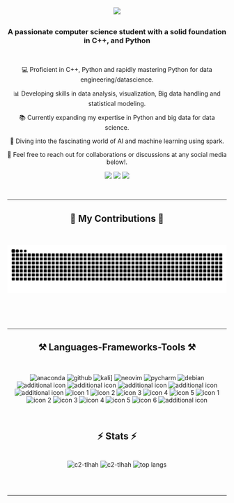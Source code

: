 <h1 align="center">
    <img src="https://readme-typing-svg.herokuapp.com/?font=Righteous&size=35&center=true&vCenter=true&width=500&height=70&duration=4000&lines=Hi+There!+👋;+I'm+Muhammad+Talha+Ramzan!;" />
</h1>

<h3 align="center">A passionate computer science student with a solid foundation in C++, and Python</h3>

<br/>

<div align="center">
 
💻 Proficient in C++, Python and rapidly mastering Python for data engineering/datascience.
 
📊 Developing skills in data analysis, visualization, Big data handling and statistical modeling.

📚 Currently expanding my expertise in Python and big data for data science.

🤖 Diving into the fascinating world of AI and machine learning using spark.

📧 Feel free to reach out for collaborations or discussions at any social media below!</a>.

</div>
 
<div align="center"> 

 <a href="https://www.linkedin.com/in/muhammad-talha-ramzan" target="_blank"><img src="https://img.shields.io/badge/-LinkedIn-%230077B5?style=for-the-badge&logo=linkedin&logoColor=white" target="_blank"></a> 
  <a href="https://instagram.com/o21tlha" target="_blank"><img src="https://img.shields.io/badge/-Instagram-%23E4405F?style=for-the-badge&logo=instagram&logoColor=white" target="_blank"></a>
  <a href = "mailto: c2.tlhah@gmail.com"><img src="https://img.shields.io/badge/-Gmail-%23333?style=for-the-badge&logo=gmail&logoColor=white" target="_blank"></a>

    
</div>

</a>
  </a>
</div>
<br/>
<hr/>

<div align="center">
  <h2>🐍 My Contributions 🐍</h2>
  <br>
  <!-- Add animated contribution graph -->
   
  ![Snake animation](https://github.com/c2-tlhah/c2-tlhah/blob/output/github-contribution-grid-snake.svg)
 
  <br/><br/><br/>
</div>

 <hr/>
 
<h2 align="center">⚒️ Languages-Frameworks-Tools ⚒️</h2>
<br/>
<div align="center">
<p align="center"> 
        <img src="https://skillicons.dev/icons?i=anaconda&theme=light" alt="anaconda" width="40" height="40"/>
    <img src="https://skillicons.dev/icons?i=github&theme=light" alt="github" width="40" height="40"/>
        <img src="https://skillicons.dev/icons?i=kali&theme=light" alt="kali" width="40" height="40"/>]
    <img src="https://skillicons.dev/icons?i=neovim&theme=light" alt="neovim" width="40" height="40"/>
    <img src="https://skillicons.dev/icons?i=pycharm&theme=light" alt="pycharm" width="40" height="40"/>
    <img src="https://skillicons.dev/icons?i=debian&theme=light" alt="debian" width="40" height="40"/>
    <img src="https://user-images.githubusercontent.com/25181517/192108372-f71d70ac-7ae6-4c0d-8395-51d8870c2ef0.png" alt="additional icon" width="40" height="40"/>
<img src="https://user-images.githubusercontent.com/25181517/192108889-232b3431-a585-4b36-a62d-9078bd3641d9.png" alt="additional icon" width="40" height="40"/>
<img src="https://github.com/marwin1991/profile-technology-icons/assets/136815194/c7f2fa08-bb92-4898-a73e-b206be6bd573" alt="additional icon" width="40" height="40"/>
 <img src="https://user-images.githubusercontent.com/25181517/192106073-90fffafe-3562-4ff9-a37e-c77a2da0ff58.png" alt="additional icon" width="40" height="40"/>
<img src="https://user-images.githubusercontent.com/25181517/183423507-c056a6f9-1ba8-4312-a350-19bcbc5a8697.png" alt="additional icon" width="40" height="40"/>
<img src="https://user-images.githubusercontent.com/25181517/117208736-bdedc080-adf5-11eb-912f-61c7d43705f6.png" alt="icon 1" width="40" height="40"/>
    <img src="https://github.com/marwin1991/profile-technology-icons/assets/136815194/ef235485-5e32-4d25-8c49-5dbe77e50f3e" alt="icon 2" width="40" height="40"/>
    <img src="https://user-images.githubusercontent.com/25181517/182884177-d48a8579-2cd0-447a-b9a6-ffc7cb02560e.png" alt="icon 3" width="40" height="40"/>
    <img src="https://user-images.githubusercontent.com/25181517/183896128-ec99105a-ec1a-4d85-b08b-1aa1620b2046.png" alt="icon 4" width="40" height="40"/>
    <img src="https://user-images.githubusercontent.com/25181517/117208740-bfb78400-adf5-11eb-97bb-09072b6bedfc.png" alt="icon 5" width="40" height="40"/>
<img src="https://user-images.githubusercontent.com/25181517/186884153-99edc188-e4aa-4c84-91b0-e2df260ebc33.png" alt="icon 1" width="40" height="40"/>
    <img src="https://github.com/marwin1991/profile-technology-icons/assets/76662862/2481dc48-be6b-4ebb-9e8c-3b957efe69fa" alt="icon 2" width="40" height="40"/>
    <img src="https://user-images.githubusercontent.com/25181517/184357834-eba1eee1-6074-4b9c-8ed3-5373868096cc.png" alt="icon 3" width="40" height="40"/>
    <img src="https://user-images.githubusercontent.com/25181517/197845567-86a09ca9-d96f-42c4-9ab1-8bce95ab000d.png" alt="icon 4" width="40" height="40"/>
    <img src="https://user-images.githubusercontent.com/25181517/183911544-95ad6ba7-09bf-4040-ac44-0adafedb9616.png" alt="icon 5" width="40" height="40"/>
    <img src="https://user-images.githubusercontent.com/25181517/192158606-7c2ef6bd-6e04-47cf-b5bc-da2797cb5bda.png" alt="icon 6" width="40" height="40"/>


<img src="https://user-images.githubusercontent.com/25181517/192107004-2d2fff80-d207-4916-8a3e-130fee5ee495.png" alt="additional icon" width="40" height="40"/>


  </p>

</div>

<br/>

<h2 align="center">⚡ Stats ⚡</h2>
<br>
<div align=center>
    
  <!-- Add your GitHub stats and streak with animation -->
<img width="390" height=200 align="center" src="https://github-readme-streak-stats.herokuapp.com/?user=c2-tlhah&count_private=true&theme=react&border_radius=10&background=DEDEDE&stroke=000000&ring=FFFFFF&fire=666666&currStreakLabel=333333&sideNums=888888&currStreakNum=333333&dates=888888&sideLabels=333333" alt="c2-tlhah"/>
   
   <!--<img src="https://github-readme-stats.vercel.app/api/pin/?username=anuraghazra&repo=github-readme-stats" alt="GitHub Readme Stats Repo" /> -->

 <img width="390" height=200 align="center" src="https://github-readme-stats.vercel.app/api?username=c2-tlhah&count_private=true&show_icons=true&theme=react&rank_icon=github&border_radius=10&bg_color=1A1A1A,444444,F4F1DE,A7BACB&title_color=000000&text_color=000000" alt="c2-tlhah" />

   <img width="325"  align="center" src="https://github-readme-stats.vercel.app/api/top-langs?username=c2-tlhah&hide=HTML&langs_count=8&layout=compact&theme=react&border_radius=10&bg_color=DEG,FFC0CB,87CEEB&title_color=000000&text_color=000000" alt="top langs" />

  <br/>

  <!-- Add your most used languages with animation -->
      
</div>

<br/><br/>

<hr/>

